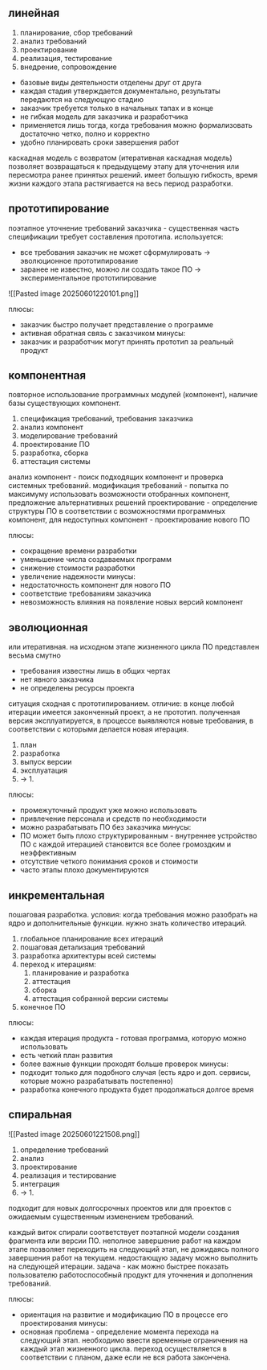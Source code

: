 ## линейная
1. планирование, сбор требований
2. анализ требований
3. проектирование
4. реализация, тестирование
5. внедрение, сопровождение

- базовые виды деятельности отделены друг от друга
- каждая стадия утверждается документально, результаты передаются на следующую стадию
- заказчик требуется только в начальных тапах и в конце
- не гибкая модель для заказчика и разработчика
- применяется лишь тогда, когда требования можно формализовать достаточно четко, полно и корректно
- удобно планировать сроки завершения работ

каскадная модель с возвратом (итеративная каскадная модель) позволяет возвращаться к предыдущему этапу для уточнения или пересмотра ранее принятых решений. имеет большую гибкость, время жизни каждого этапа растягивается на весь период разработки.

## прототипирование
поэтапное уточнение требований заказчика - существенная часть спецификации требует составления прототипа.
используется:
- все требования заказчик не может сформулировать -> эволюционное прототипирование
- заранее не известно, можно ли создать такое ПО -> экспериментальное прототипирование

![[Pasted image 20250601220101.png]]

плюсы:
- заказчик быстро получает представление о программе
- активная обратная связь с заказчиком
минусы:
- заказчик и разработчик могут принять прототип за реальный продукт

## компонентная
повторное использование программных модулей (компонент), наличие базы существующих компонент.
1. спецификация требований, требования заказчика
2. анализ компонент
3. моделирование требований
4. проектирование ПО
5. разработка, сборка
6. аттестация системы

анализ компонент - поиск подходящих компонент и проверка системных требований.
модификация требований - попытка по максимуму использовать возможности отобранных компонент, предложение альтернативных решений
проектирование - определение структуры ПО в соответствии с возможностями программных компонент, для недоступных компонент - проектирование нового ПО

плюсы:
- сокращение времени разработки
- уменьшение числа создаваемых программ
- снижение стоимости разработки
- увеличение надежности
минусы:
- недостаточность компонент для нового ПО
- соответствие требованиям заказчика
- невозможность влияния на появление новых версий компонент

## эволюционная
или итеративная.
на исходном этапе жизненного цикла ПО представлен весьма смутно
- требования известны лишь в общих чертах
- нет явного заказчика
- не определены ресурсы проекта

ситуация сходная с прототипированием. отличие: в конце любой итерации имеется законченный проект, а не прототип. полученная версия эксплуатируется, в процессе выявляются новые требования, в соответствии с которыми делается новая итерация.

1. план
2. разработка
3. выпуск версии
4. эксплуатация
5. -> 1.

плюсы:
- промежуточный продукт уже можно использовать
- привлечение персонала и средств по необходимости
- можно разрабатывать ПО без заказчика
минусы:
- ПО может быть плохо структурированным - внутреннее устройство ПО с каждой итерацией становится все более громоздким и неэффективным
- отсутствие четкого понимания сроков и стоимости
- часто этапы плохо документируются

## инкрементальная
пошаговая разработка. условия: когда требования можно разобрать на ядро и дополнительные функции. нужно знать количество итераций.

1. глобальное планирование всех итераций
2. пошаговая детализация требований
3. разработка архитектуры всей системы
4. переход к итерациям:
	1. планирование и разработка
	2. аттестация
	3. сборка
	4. аттестация собранной версии системы
5. конечное ПО

плюсы:
- каждая итерация продукта - готовая программа, которую можно использовать
- есть четкий план развития
- более важные функции проходят больше проверок
минусы:
- подходит только для подобного случая (есть ядро и доп. сервисы, которые можно разрабатывать постепенно)
- разработка конечного продукта будет продолжаться долгое время

## спиральная
![[Pasted image 20250601221508.png]]

1. определение требований
2. анализ
3. проектирование
4. реализация и тестирование
5. интеграция
6. -> 1.

подходит для новых долгосрочных проектов или для проектов с ожидаемым существенным изменением требований.

каждый виток спирали соответствует поэтапной модели создания фрагмента или версии ПО.
неполное завершение работ на каждом этапе позволяет переходить на следующий этап, не дожидаясь полного завершения работ на текущем.
недостающую задачу можно выполнить на следующей итерации.
задача - как можно быстрее показать пользователю работоспособный продукт для уточнения и дополнения требований.

плюсы:
- ориентация на развитие и модификацию ПО в процессе его проектирования
минусы:
- основная проблема - определение момента перехода на следующий этап. необходимо ввести временные ограничения на каждый этап жизненного цикла. переход осуществляется в соответствии с планом, даже если не вся работа закончена.